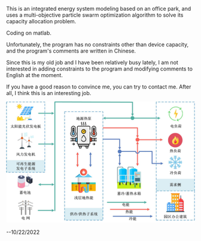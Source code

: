 This is an integrated energy system modeling based on an office park, and uses a multi-objective particle swarm optimization algorithm to solve its 
capacity allocation problem.

Coding on matlab.

Unfortunately, the program has no constraints other than device capacity, and the program's comments are written in Chinese.

Since this is my old job and I have been relatively busy lately, I am not interested in adding constraints to the program and modifying comments to English 
at the moment.

If you have a good reason to convince me, you can try to contact me. After all, I think this is an interesting job.

![Image text](https://github.com/Zion-tunan/special-octo-waddle/blob/03804a4fd9a9e60a5dc575551ac3c6081e4920ef/IMG/GHIES-System%20flow%20diagram.jpg)

--10/22/2022
